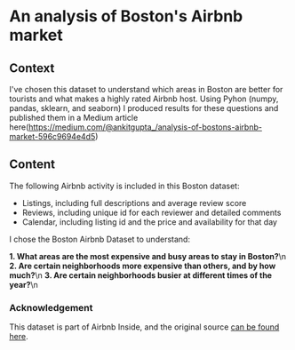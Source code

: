 # An analysis of Boston's Airbnb market

## Context
I've chosen this dataset to understand which areas in Boston are better for tourists and what makes a highly rated Airbnb host. Using Pyhon (numpy, pandas, sklearn, and seaborn) I produced results for these questions and published them in a Medium article here(https://medium.com/@ankitgupta_/analysis-of-bostons-airbnb-market-596c9694e4d5)

## Content 

The following Airbnb activity is included in this Boston dataset:
- Listings, including full descriptions and average review score
- Reviews, including unique id for each reviewer and detailed comments
- Calendar, including listing id and the price and availability for that day

I chose the Boston Airbnb Dataset to understand:

**1. What areas are the most expensive and busy areas to stay in Boston?**\n
**2. Are certain neighborhoods more expensive than others, and by how much?**\n
**3. Are certain neighborhoods busier at different times of the year?**\n

### Acknowledgement
This dataset is part of Airbnb Inside, and the original source [can be found here](http://insideairbnb.com/get-the-data.html).
